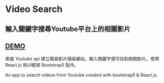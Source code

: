 # Video Search

## 輸入關鍵字搜尋Youtube平台上的相關影片

## [DEMO](https://pepe1113.github.io/react-videos-search)

串接 Youtube api 建立簡易影片搜尋網站，輸入關鍵字便可找到相關影片。使用 React.js 和UI框架 Bootstrap5 製作。

An app to search videos from Youtube created with bootstrap5 & React.js.

